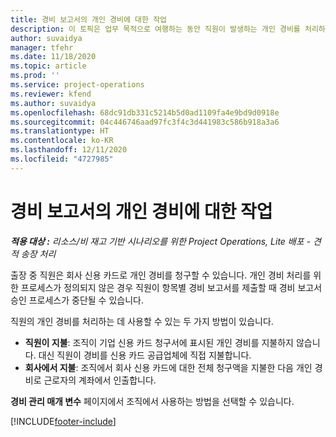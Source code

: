 ```yaml
---
title: 경비 보고서의 개인 경비에 대한 작업
description: 이 토픽은 업무 목적으로 여행하는 동안 직원이 발생하는 개인 경비를 처리하는 방법에 대한 정보를 제공합니다.
author: suvaidya
manager: tfehr
ms.date: 11/18/2020
ms.topic: article
ms.prod: ''
ms.service: project-operations
ms.reviewer: kfend
ms.author: suvaidya
ms.openlocfilehash: 68dc91db331c5214b5d0ad1109fa4e9bd9d0918e
ms.sourcegitcommit: 04c446746aad97fc3f4c3d441983c586b918a3a6
ms.translationtype: HT
ms.contentlocale: ko-KR
ms.lasthandoff: 12/11/2020
ms.locfileid: "4727985"
---
```

# <a name="work-with-personal-expenses-on-an-expense-report"></a>경비 보고서의 개인 경비에 대한 작업

_**적용 대상 :** 리소스/비 재고 기반 시나리오를 위한 Project Operations, Lite 배포 - 견적 송장 처리_

출장 중 직원은 회사 신용 카드로 개인 경비를 청구할 수 있습니다. 개인 경비 처리를 위한 프로세스가 정의되지 않은 경우 직원이 항목별 경비 보고서를 제출할 때 경비 보고서 승인 프로세스가 중단될 수 있습니다.

직원의 개인 경비를 처리하는 데 사용할 수 있는 두 가지 방법이 있습니다.

  - **직원이 지불**: 조직이 기업 신용 카드 청구서에 표시된 개인 경비를 지불하지 않습니다. 대신 직원이 경비를 신용 카드 공급업체에 직접 지불합니다. 
  - **회사에서 지불**: 조직에서 회사 신용 카드에 대한 전체 청구액을 지불한 다음 개인 경비로 근로자의 계좌에서 인출합니다.

**경비 관리 매개 변수** 페이지에서 조직에서 사용하는 방법을 선택할 수 있습니다.


[!INCLUDE[footer-include](../includes/footer-banner.md)]
